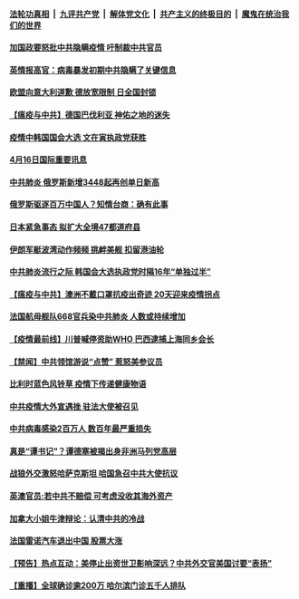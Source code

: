 ####  [法轮功真相](../../../../basic/blob/master/README.md?t=04170430) &nbsp;|&nbsp; [九评共产党](../../../../9ping.md/blob/master/README.md?t=04170430) &nbsp;|&nbsp; [解体党文化](../../../../jtdwh.md/blob/master/README.md?t=04170430)  &nbsp;|&nbsp; [共产主义的终极目的](../../../../gczydzjmd.md/blob/master/README.md?t=04170430) &nbsp;|&nbsp; [魔鬼在统治我们的世界](../../../../mgztzwmdsj.md/blob/master/README.md?t=04170430) 

#### [加国政要怒批中共隐瞒疫情 吁制裁中共官员](../pages/prog202/a102824732.md?t=04170430) 


#### [英情报高官：病毒暴发初期中共隐瞒了关键信息](../pages/prog202/a102823967.md?t=04170430) 

#### [欧盟向意大利道歉 德放宽限制 日全国封锁](../pages/prog202/a102824676.md?t=04170430) 

#### [【瘟疫与中共】德国巴伐利亚 神佑之地的迷失](../pages/prog202/a102824678.md?t=04170430) 

#### [疫情中韩国国会大选 文在寅执政党获胜](../pages/prog202/a102824581.md?t=04170430) 


#### [4月16日国际重要讯息](../pages/prog202/a102824448.md?t=04170430) 

#### [中共肺炎 俄罗斯新增3448起再创单日新高](../pages/prog202/a102824413.md?t=04170430) 

#### [俄罗斯驱逐百万中国人？知情台商：确有此事](../pages/prog202/a102824426.md?t=04170430) 

#### [日本紧急事态 拟扩大全境47都道府县](../pages/prog202/a102824359.md?t=04170430) 

#### [伊朗军艇波湾动作频频 挑衅美舰 扣留港油轮](../pages/prog202/a102824250.md?t=04170430) 

#### [中共肺炎流行之际 韩国会大选执政党时隔16年“单独过半”](../pages/prog202/a102824223.md?t=04170430) 

#### [【瘟疫与中共】澳洲不戴口罩抗疫出奇迹 20天迎来疫情拐点](../pages/prog202/a102824203.md?t=04170430) 

#### [法国航母舰队668官兵染中共肺炎 人数或持续增加](../pages/prog202/a102824195.md?t=04170430) 


#### [【疫情最前线】川普喊停资助WHO 巴西逮捕上海同乡会长](../pages/prog202/a102824074.md?t=04170430) 

#### [【禁闻】中共领馆游说“点赞” 惹怒美参议员](../pages/prog202/a102824087.md?t=04170430) 

#### [比利时蓝色风铃草 疫情下传递健康物语](../pages/prog202/a102824065.md?t=04170430) 

#### [中共疫情大外宣遇挫 驻法大使被召见](../pages/prog202/a102824057.md?t=04170430) 

#### [中共病毒感染2百万人 数百年最严重损失](../pages/prog202/a102823860.md?t=04170430) 

#### [真是“谭书记”？谭德塞被揭出身非洲马列党高层](../pages/prog202/a102823984.md?t=04170430) 

#### [战狼外交激怒哈萨克斯坦 哈国急召中共大使抗议](../pages/prog202/a102823964.md?t=04170430) 


#### [英澳官员:若中共不赔偿 可考虑没收其海外资产](../pages/prog202/a102823824.md?t=04170430) 

#### [加拿大小姐牛津辩论：认清中共的冷战](../pages/prog202/a102823872.md?t=04170430) 

#### [法国雷诺汽车退出中国 股票大涨](../pages/prog202/a102823831.md?t=04170430) 

#### [【预告】热点互动：美停止出资世卫影响深远？中共外交官美国讨要“表扬”](../pages/prog202/a102823807.md?t=04170430) 

#### [【重播】全球确诊逾200万 哈尔滨门诊五千人排队](../pages/prog202/a102822984.md?t=04170430) 


